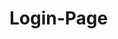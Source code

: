 # Login-Page

<div align="center" src="![WhatsApp Image 2022-02-15 at 20 05 59](https://user-images.githubusercontent.com/15936327/154165441-6eaffcbc-09c8-400b-8a84-a29bd3ab9b41.jpeg)"></div>
